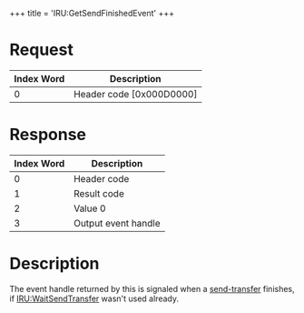 +++
title = 'IRU:GetSendFinishedEvent'
+++

# Request

| Index Word | Description                |
|------------|----------------------------|
| 0          | Header code \[0x000D0000\] |

# Response

| Index Word | Description         |
|------------|---------------------|
| 0          | Header code         |
| 1          | Result code         |
| 2          | Value 0             |
| 3          | Output event handle |

# Description

The event handle returned by this is signaled when a
[send-transfer](IRU:StartSendTransfer "wikilink") finishes, if
[IRU:WaitSendTransfer](IRU:WaitSendTransfer "wikilink") wasn't used
already.